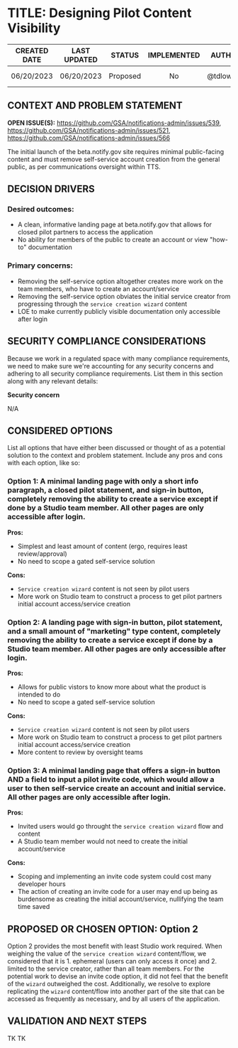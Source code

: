 # TITLE: Designing Pilot Content Visibility
| CREATED DATE | LAST UPDATED | STATUS | IMPLEMENTED |AUTHOR |STAKEHOLDERS |
| :---: | :---: | :---: | :---: | :---: |:---: |
| 06/20/2023 | 06/20/2023| Proposed| No | @tdlowden | @GSA/notify-contributors |

## CONTEXT AND PROBLEM STATEMENT
**OPEN ISSUE(S):** https://github.com/GSA/notifications-admin/issues/539, https://github.com/GSA/notifications-admin/issues/521, https://github.com/GSA/notifications-admin/issues/566

The initial launch of the beta.notify.gov site requires minimal public-facing content and must remove self-service account creation from the general public, as per communications oversight within TTS.

## DECISION DRIVERS

### Desired outcomes:
- A clean, informative landing page at beta.notify.gov that allows for closed pilot partners to access the application
- No ability for members of the public to create an account or view "how-to" documentation

### Primary concerns:
- Removing the self-service option altogether creates more work on the team members, who have to create an account/service
- Removing the self-service option obviates the initial service creator from progressing through the `service creation wizard` content
- LOE to make currently publicly visible documentation only accessible after login

## SECURITY COMPLIANCE CONSIDERATIONS
Because we work in a regulated space with many compliance requirements, we need to make sure we're accounting for any security concerns and adhering to all security compliance requirements. List them in this section along with any relevant details:

**Security concern**

N/A

## CONSIDERED OPTIONS
List all options that have either been discussed or thought of as a potential solution to the context and problem statement. Include any pros and cons with each option, like so:

### Option 1: A minimal landing page with only a short info paragraph, a closed pilot statement, and sign-in button, completely removing the ability to create a service except if done by a Studio team member. All other pages are only accessible after login.

**Pros:**

- Simplest and least amount of content (ergo, requires least review/approval)
- No need to scope a gated self-service solution

**Cons:**

- `Service creation wizard` content is not seen by pilot users
- More work on Studio team to construct a process to get pilot partners initial account access/service creation

### Option 2: A landing page with sign-in button, pilot statement, and a small amount of "marketing" type content, completely removing the ability to create a service except if done by a Studio team member. All other pages are only accessible after login.

**Pros:**

- Allows for public vistors to know more about what the product is intended to do
- No need to scope a gated self-service solution

 **Cons:**

- `Service creation wizard` content is not seen by pilot users
- More work on Studio team to construct a process to get pilot partners initial account access/service creation
- More content to review by oversight teams

### Option 3: A minimal landing page that offers a sign-in button AND a field to input a pilot invite code, which would allow a user to then self-service create an account and initial service. All other pages are only accessible after login.

**Pros:**

- Invited users would go throught the `service creation wizard` flow and content
- A Studio team member would not need to create the initial account/service

**Cons:**

- Scoping and implementing an invite code system could cost many developer hours
- The action of creating an invite code for a user may end up being as burdensome as creating the initial account/service, nullifying the team time saved

## PROPOSED OR CHOSEN OPTION: Option 2
Option 2 provides the most benefit with least Studio work required. When weighing the value of the `service creation wizard` content/flow, we considered that it is 1. ephemeral (users can only access it once) and 2. limited to the service creator, rather than all team members. For the potential work to devise an invite code option, it did not feel that the benefit of the `wizard` outweighed the cost. Additionally, we resolve to explore replicating the `wizard` content/flow into another part of the site that can be accessed as frequently as necessary, and by all users of the application.

## VALIDATION AND NEXT STEPS
TK TK
